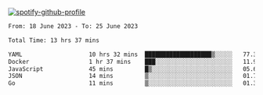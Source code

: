 [![spotify-github-profile](https://spotify-github-profile.vercel.app/api/view?uid=313pysyt3uxkjdidtiuvzf7nrnnu&cover_image=true&theme=natemoo-re&show_offline=false&background_color=121212&interchange=false&bar_color=53b14f&bar_color_cover=false)](https://spotify-github-profile.vercel.app/api/view?uid=313pysyt3uxkjdidtiuvzf7nrnnu&redirect=true)

<!--START_SECTION:waka-->

```txt
From: 18 June 2023 - To: 25 June 2023

Total Time: 13 hrs 37 mins

YAML                   10 hrs 32 mins  ███████████████████▒░░░░░   77.32 %
Docker                 1 hr 37 mins    ███░░░░░░░░░░░░░░░░░░░░░░   11.95 %
JavaScript             45 mins         █▒░░░░░░░░░░░░░░░░░░░░░░░   05.60 %
JSON                   14 mins         ▒░░░░░░░░░░░░░░░░░░░░░░░░   01.71 %
Go                     11 mins         ▒░░░░░░░░░░░░░░░░░░░░░░░░   01.38 %
```

<!--END_SECTION:waka-->